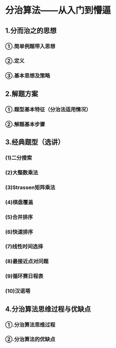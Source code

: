 # 分治算法——从入门到懵逼

## 1.分而治之的思想

### ①.简单例题带入思想

### ②.定义

### ③.基本思想及策略

## 2.解题方案

### ①.题型基本特征（分治法适用情况）

### ②.解题基本步骤

## 3.经典题型（选讲）

### (1)二分搜索

### (2)大整数乘法

### (3)Strassen矩阵乘法

### (4)棋盘覆盖

### (5)合并排序

### (6)快速排序

### (7)线性时间选择

### (8)最接近点对问题

### (9)循环赛日程表

### (10)汉诺塔

## 4.分治算法思维过程与优缺点

### ①.分治算法思维过程

### ②.分治算法的优缺点